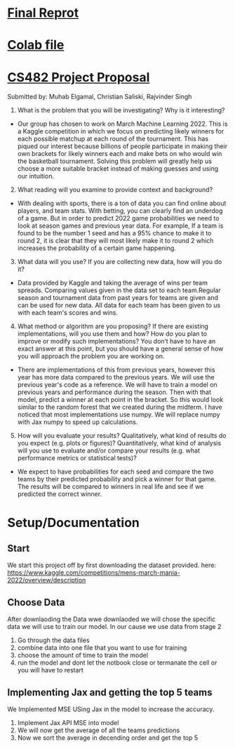 # [Final Reprot](https://github.com/singhrajvinder/CS_482_Project/blob/main/CS482%20Final%20Report.md)
# [Colab file](https://colab.research.google.com/drive/1t2DyR4lmrAAhQYaHFrOnUApvVARC2f3H?usp=sharing)
# [CS482 Project Proposal](https://www.kaggle.com/competitions/mens-march-mania-2022/overview/description)
Submitted by: Muhab Elgamal, Christian Saliski, Rajvinder Singh

1. What is the problem that you will be investigating? Why is it interesting?

  -  Our group has chosen to work on March Machine Learning 2022. This is a Kaggle competition in which we focus on predicting likely winners for each possible matchup at each round of the tournament. This has piqued our interest because billions of people participate in making their own brackets for likely winners each and make bets on who would win the basketball tournament. Solving this problem will greatly help us choose a more suitable bracket instead of making guesses and using our intuition.

2. What reading will you examine to provide context and background?
  
  -  With dealing with sports, there is a ton of data you can find online about players, and team stats. With betting, you can clearly find an underdog of a game. But in order to predict 2022 game probabilities we need to look at season games and previous year data. For example, If a team is found to be the number 1 seed and has a 95% chance to make it to round 2, it is clear that they will most likely make it to round 2 which increases the probability of a certain game happening.
 
3. What data will you use? If you are collecting new data, how will you do it?

  -  Data provided by Kaggle and taking the average of wins per team spreads. Comparing values given in the data set to each team.Regular season and tournament  data from past years for teams are given and can be used for new data. All data for each team has been given to us with each team's scores and wins.

4. What method or algorithm are you proposing? If there are existing implementations, will you use them and how? How do you plan to improve or modify such implementations? You don’t have to have an exact answer at this point, but you should have a general sense of how you will approach the problem you are working on.

  -  There are implementations of this from previous years, however this year has more data compared to the previous years. We will use the previous year's code as a reference. We will have to train a model on previous years and performance during the season. Then with that model, predict a winner at each point in the bracket. So this would look similar to the random forest that we created during the midterm. I have noticed that most implementations use numpy. We will replace numpy with Jax numpy to speed up calculations. 

5. How will you evaluate your results? Qualitatively, what kind of results do you expect (e.g. plots or figures)? Quantitatively, what kind of analysis will you use to evaluate and/or compare your results (e.g. what performance metrics or statistical tests)?

  -  We expect to have probabilities for each seed and compare the two teams by their predicted probability and pick a winner for that game. The results will be compared to winners in real life and see if we predicted the correct winner.

# Setup/Documentation 

## Start 

We start this project off by first downloading the dataset provided. here: https://www.kaggle.com/competitions/mens-march-mania-2022/overview/description

## Choose Data

After downlaoding the Data wwe downlaoded we will chose the specific data we will use to train our model. In our cause we use data from stage 2
1. Go through the data files   
2. combine data into one file that you want to use for training 
3. choose the amount of time to train the model  
4. run the model and dont let the notbook close or termanate the cell or you will have to restart

## Implementing Jax and getting the top 5 teams 

We Implemented MSE USing Jax in the model to increase the accuracy. 
1. Implement Jax API MSE into model  
2. We will now get the average of all the teams predictions 
3. Now we sort the average in decending order and get the top 5 
